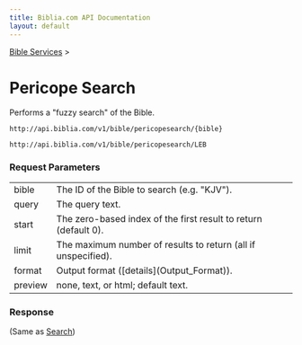 ```yaml
---
title: Biblia.com API Documentation
layout: default
---
```

[Bible Services](Bible_Services) >

# Pericope Search

Performs a "fuzzy search" of the Bible.

```
http://api.biblia.com/v1/bible/pericopesearch/{bible}

http://api.biblia.com/v1/bible/pericopesearch/LEB
```

### Request Parameters

<table>
<tr><td> bible </td><td> The ID of the Bible to search (e.g. "KJV"). </td></tr>
<tr><td> query </td><td> The query text. </td></tr>
<tr><td> start </td><td> The zero-based index of the first result to return (default 0). </td></tr>
<tr><td> limit </td><td> The maximum number of results to return (all if unspecified). </td></tr>
<tr><td> format </td><td> Output format ([details](Output_Format)). </td></tr>
<tr><td> preview </td><td> none, text, or html; default text. </td></tr>
</table>

### Response
(Same as [Search](Bible_Search))
